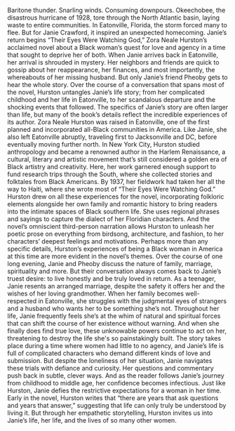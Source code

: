 Baritone thunder. Snarling winds.  Consuming downpours. Okeechobee, the disastrous hurricane  of 1928, tore through the North Atlantic basin, laying waste to entire communities. In Eatonville, Florida,  the storm forced many to flee. But for Janie Crawford,  it inspired an unexpected homecoming. Janie’s return begins  “Their Eyes Were Watching God,” Zora Neale Hurston’s acclaimed novel about a Black woman’s quest  for love and agency in a time that sought to deprive  her of both. When Janie arrives back in Eatonville, her arrival is shrouded in mystery. Her neighbors and friends are quick to gossip about her reappearance, her finances, and most importantly,  the whereabouts of her missing husband. But only Janie’s friend Pheoby gets to hear the whole story. Over the course of a conversation  that spans most of the novel, Hurston untangles Janie’s life story; from her complicated childhood  and her life in Eatonville, to her scandalous departure  and the shocking events that followed. The specifics of Janie’s story are often larger than life, but many of the book’s details reflect  the incredible experiences of its author. Zora Neale Hurston was raised in Eatonville, one of the first planned and incorporated all-Black communities in America. Like Janie, she also left Eatonville abruptly, traveling first to Jacksonville and DC, before eventually moving further north. In New York City,  Hurston studied anthropology and became a renowned author  in the Harlem Renaissance, a cultural, literary and artistic movement that’s still considered a golden era of Black artistry and creativity. Here, her work garnered enough support  to fund research trips through the South, where she collected stories and folktales from Black Americans. By 1937, her fieldwork had taken her all the way to Haiti, where she wrote most  of “Their Eyes Were Watching God.” Hurston drew on all these experiences for the novel, incorporating folkloric elements alongside her own family and romantic history to bring readers into the intimate spaces  of Black southern life. She uses regional phrases and sayings to capture the dialect  of her Floridian characters. And the novel’s omniscient  third-person narration allows Hurston to unleash  her poetic prose on everything from birdsong, architecture, and fashion, to her characters’ deepest feelings  and motivations. Perhaps more than any specific details, Hurston’s experiences of being  a Black woman in America at this time are more evident in the novel’s themes. Over the course of one long evening, Janie and Pheoby discuss the nature of family, marriage, spirituality and more. But their conversation always comes back to Janie’s truest desire: to live honestly  and be truly loved in return. As a teenager, Janie resents  an arranged marriage, despite the safety it offers her  and the wishes of her loving grandmother. When her family becomes well-respected  in Eatonville, she struggles with the judgmental eyes of strangers and a husband who wants her  to be something she’s not. Throughout her life, Janie frequently feels she’s at the whim of natural and spiritual forces that can shift the course of her existence without warning. And when she finally does find true love, these unknowable powers  continue to act on her, threatening to destroy the life she's so painstakingly built. The story takes place during a time where women had little to no agency, and Janie’s life is full  of complicated characters who demand different kinds  of love and submission. But despite the loneliness  of her situation, Janie navigates these trials  with defiance and curiosity. Her questions and commentary  push back in subtle, clever ways. And as the reader follows Janie’s journey from childhood to middle age, her confidence becomes infectious. Just like Hurston, Janie defies  the restrictive expectations for a woman in her time. Early in the novel, Hurston writes that “there are years that ask questions and years that answer,” suggesting that life can only truly  be understood by living it. But through her empathetic storytelling, Hurston invites us into Janie’s life,  her life, and the lives of so many other women. 